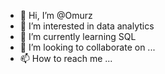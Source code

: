 - 👋 Hi, I’m @Omurz
- 👀 I’m interested in data analytics
- 🌱 I’m currently learning SQL
- 💞️ I’m looking to collaborate on ...
- 📫 How to reach me ...

<!---
Omurz/Omurz is a ✨ special ✨ repository because its `README.md` (this file) appears on your GitHub profile.
You can click the Preview link to take a look at your changes.
--->
